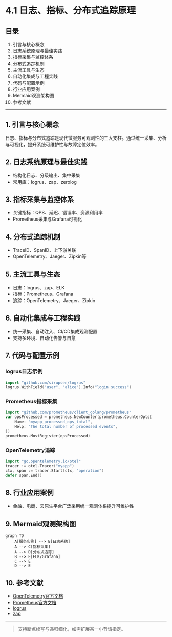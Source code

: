 # 4.1 日志、指标、分布式追踪原理

## 目录

1. 引言与核心概念
2. 日志系统原理与最佳实践
3. 指标采集与监控体系
4. 分布式追踪机制
5. 主流工具与生态
6. 自动化集成与工程实践
7. 代码与配置示例
8. 行业应用案例
9. Mermaid观测架构图
10. 参考文献

---

## 1. 引言与核心概念

日志、指标与分布式追踪是现代微服务可观测性的三大支柱。通过统一采集、分析与可视化，提升系统可维护性与故障定位效率。

## 2. 日志系统原理与最佳实践

- 结构化日志、分级输出、集中采集
- 常用库：logrus、zap、zerolog

## 3. 指标采集与监控体系

- 关键指标：QPS、延迟、错误率、资源利用率
- Prometheus采集与Grafana可视化

## 4. 分布式追踪机制

- TraceID、SpanID、上下游关联
- OpenTelemetry、Jaeger、Zipkin等

## 5. 主流工具与生态

- 日志：logrus、zap、ELK
- 指标：Prometheus、Grafana
- 追踪：OpenTelemetry、Jaeger、Zipkin

## 6. 自动化集成与工程实践

- 统一采集、自动注入、CI/CD集成观测配置
- 支持多环境、自动化告警与自愈

## 7. 代码与配置示例

### logrus日志示例

```go
import "github.com/sirupsen/logrus"
logrus.WithField("user", "alice").Info("login success")
```

### Prometheus指标采集

```go
import "github.com/prometheus/client_golang/prometheus"
var opsProcessed = prometheus.NewCounter(prometheus.CounterOpts{
    Name: "myapp_processed_ops_total",
    Help: "The total number of processed events",
})
prometheus.MustRegister(opsProcessed)
```

### OpenTelemetry追踪

```go
import "go.opentelemetry.io/otel"
tracer := otel.Tracer("myapp")
ctx, span := tracer.Start(ctx, "operation")
defer span.End()
```

## 8. 行业应用案例

- 金融、电商、云原生平台广泛采用统一观测体系提升可维护性

## 9. Mermaid观测架构图

```mermaid
graph TD
    A[服务实例] --> B[日志系统]
    A --> C[指标采集]
    A --> D[分布式追踪]
    B --> E[ELK/Grafana]
    C --> E
    D --> E
```

## 10. 参考文献

- [OpenTelemetry官方文档](https://opentelemetry.io/docs/)
- [Prometheus官方文档](https://prometheus.io/docs/)
- [logrus](https://github.com/sirupsen/logrus)
- [zap](https://github.com/uber-go/zap)

---
> 支持断点续写与递归细化，如需扩展某一小节请指定。
